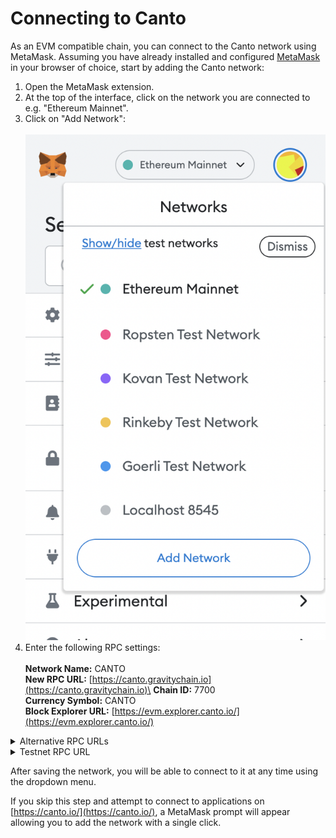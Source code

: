 # Connecting to Canto

As an EVM compatible chain, you can connect to the Canto network using MetaMask. Assuming you have already installed and configured [MetaMask](https://metamask.io/) in your browser of choice, start by adding the Canto network:

1. Open the MetaMask extension.
2. At the top of the interface, click on the network you are connected to e.g. "Ethereum Mainnet".
3. Click on "Add Network":\
   \
   <img src="../.gitbook/assets/Screenshot 2022-08-05 at 17.55.05.png" alt="" data-size="original">
4. Enter the following RPC settings:\
   \
   **Network Name:** CANTO\
   **New RPC URL:** [https://canto.gravitychain.io](https://canto.gravitychain.io)\
   **Chain ID:** 7700\
   **Currency Symbol:** CANTO\
   **Block Explorer URL:** [https://evm.explorer.canto.io/](https://evm.explorer.canto.io/)

<details>

<summary>Alternative RPC URLs</summary>

* ****[https://canto.slingshot.finance](https://canto.slingshot.finance)
* ****[https://canto.neobase.one](https://canto.neobase.one)
* [https://canto.evm.chandrastation.com](https://canto.evm.chandrastation.com)
* ****[https://jsonrpc.canto.nodestake.top/](https://jsonrpc.canto.nodestake.top/)

</details>

<details>

<summary>Testnet RPC URL</summary>

**Network Name:** CANTO Testnet\
**New RPC URL:** [https://eth.plexnode.wtf/](https://eth.plexnode.wtf/)  ****  \
**Chain ID:** 740\
**Currency Symbol:** CANTO\
**Block Explorer URL:** [https://testnet-explorer.canto.neobase.one/](https://testnet-explorer.canto.neobase.one/)

_For more information about the Canto testnet, see_ [_EVM Development_](broken-reference)_._

</details>

After saving the network, you will be able to connect to it at any time using the dropdown menu.

If you skip this step and attempt to connect to applications on [https://canto.io/](https://canto.io/), a MetaMask prompt will appear allowing you to add the network with a single click.
